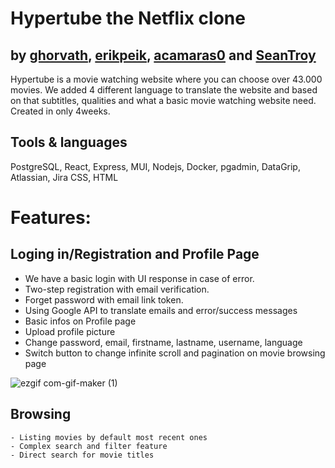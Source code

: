 # Hypertube the Netflix clone

## by [ghorvath](https://github.com/mobahug), [erikpeik](https://github.com/erikpeik), [acamaras0](https://github.com/acamaras0) and [SeanTroy](https://github.com/SeanTroy)

Hypertube is a movie watching website where you can choose over 43.000 movies.
We added 4 different language to translate the website and based on that subtitles, qualities and what a basic movie watching website need.
Created in only 4weeks.

## Tools & languages

PostgreSQL, React, Express, MUI, Nodejs,
Docker, pgadmin, DataGrip, Atlassian, Jira
CSS, HTML


# Features:

## Loging in/Registration and Profile Page

  - We have a basic login with UI response in case of error.
  - Two-step registration with email verification.
  - Forget password with email link token.
  - Using Google API to translate emails and error/success messages
  - Basic infos on Profile page
  - Upload profile picture
  - Change password, email, firstname, lastname, username, language
  - Switch button to change infinite scroll and pagination on movie browsing page
  
  
  ![ezgif com-gif-maker (1)](https://user-images.githubusercontent.com/83179142/202658873-2df0c9f2-3e1c-43da-9aa3-1d2088ce2a1a.gif)
  
  
  ## Browsing
  
    - Listing movies by default most recent ones
    - Complex search and filter feature
    - Direct search for movie titles
